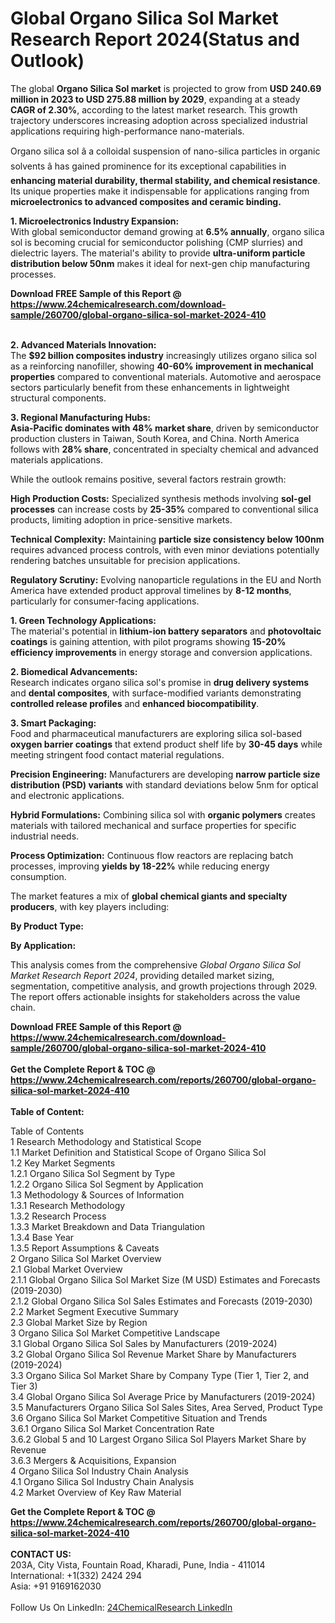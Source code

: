 <h1>Global Organo Silica Sol Market Research Report 2024(Status and Outlook)</h1><p>The global <strong>Organo Silica Sol market</strong> is projected to grow from <strong>USD 240.69 million in 2023 to USD 275.88 million by 2029</strong>, expanding at a steady <strong>CAGR of 2.30%</strong>, according to the latest market research. This growth trajectory underscores increasing adoption across specialized industrial applications requiring high-performance nano-materials.</p><p>Organo silica sol â a colloidal suspension of nano-silica particles in organic solvents â has gained prominence for its exceptional capabilities in <strong>enhancing material durability, thermal stability, and chemical resistance</strong>. Its unique properties make it indispensable for applications ranging from <strong>microelectronics to advanced composites and ceramic binding.</strong></p><p><strong>1. Microelectronics Industry Expansion:</strong><br>
With global semiconductor demand growing at <strong>6.5% annually</strong>, organo silica sol is becoming crucial for semiconductor polishing (CMP slurries) and dielectric layers. The material's ability to provide <strong>ultra-uniform particle distribution below 50nm</strong> makes it ideal for next-gen chip manufacturing processes.</p><div><b>Download FREE Sample of this Report @ 
            <a href="https://www.24chemicalresearch.com/download-sample/260700/global-organo-silica-sol-market-2024-410">
            https://www.24chemicalresearch.com/download-sample/260700/global-organo-silica-sol-market-2024-410</a></b></div><br><p><strong>2. Advanced Materials Innovation:</strong><br>
The <strong>$92 billion composites industry</strong> increasingly utilizes organo silica sol as a reinforcing nanofiller, showing <strong>40-60% improvement in mechanical properties</strong> compared to conventional materials. Automotive and aerospace sectors particularly benefit from these enhancements in lightweight structural components.</p><p><strong>3. Regional Manufacturing Hubs:</strong><br>
<strong>Asia-Pacific dominates with 48% market share</strong>, driven by semiconductor production clusters in Taiwan, South Korea, and China. North America follows with <strong>28% share</strong>, concentrated in specialty chemical and advanced materials applications.</p><p>While the outlook remains positive, several factors restrain growth:</p><p><strong>High Production Costs:</strong> Specialized synthesis methods involving <strong>sol-gel processes</strong> can increase costs by <strong>25-35%</strong> compared to conventional silica products, limiting adoption in price-sensitive markets.</p><p><strong>Technical Complexity:</strong> Maintaining <strong>particle size consistency below 100nm</strong> requires advanced process controls, with even minor deviations potentially rendering batches unsuitable for precision applications.</p><p><strong>Regulatory Scrutiny:</strong> Evolving nanoparticle regulations in the EU and North America have extended product approval timelines by <strong>8-12 months</strong>, particularly for consumer-facing applications.</p><p><strong>1. Green Technology Applications:</strong><br>
The material's potential in <strong>lithium-ion battery separators</strong> and <strong>photovoltaic coatings</strong> is gaining attention, with pilot programs showing <strong>15-20% efficiency improvements</strong> in energy storage and conversion applications.</p><p><strong>2. Biomedical Advancements:</strong><br>
Research indicates organo silica sol's promise in <strong>drug delivery systems</strong> and <strong>dental composites</strong>, with surface-modified variants demonstrating <strong>controlled release profiles</strong> and <strong>enhanced biocompatibility</strong>.</p><p><strong>3. Smart Packaging:</strong><br>
Food and pharmaceutical manufacturers are exploring silica sol-based <strong>oxygen barrier coatings</strong> that extend product shelf life by <strong>30-45 days</strong> while meeting stringent food contact material regulations.</p><p><strong>Precision Engineering:</strong> Manufacturers are developing <strong>narrow particle size distribution (PSD) variants</strong> with standard deviations below 5nm for optical and electronic applications.</p><p><strong>Hybrid Formulations:</strong> Combining silica sol with <strong>organic polymers</strong> creates materials with tailored mechanical and surface properties for specific industrial needs.</p><p><strong>Process Optimization:</strong> Continuous flow reactors are replacing batch processes, improving <strong>yields by 18-22%</strong> while reducing energy consumption.</p><p>The market features a mix of <strong>global chemical giants and specialty producers</strong>, with key players including:</p><p><strong>By Product Type:</strong></p><p><strong>By Application:</strong></p><p>This analysis comes from the comprehensive <em>Global Organo Silica Sol Market Research Report 2024</em>, providing detailed market sizing, segmentation, competitive analysis, and growth projections through 2029. The report offers actionable insights for stakeholders across the value chain.</p><div><b>Download FREE Sample of this Report @ 
            <a href="https://www.24chemicalresearch.com/download-sample/260700/global-organo-silica-sol-market-2024-410">
            https://www.24chemicalresearch.com/download-sample/260700/global-organo-silica-sol-market-2024-410</a></b></div><br><div><b>Get the Complete Report & TOC @ 
            <a href="https://www.24chemicalresearch.com/reports/260700/global-organo-silica-sol-market-2024-410">
            https://www.24chemicalresearch.com/reports/260700/global-organo-silica-sol-market-2024-410</a></b></div><br>
            <b>Table of Content:</b><p>Table of Contents<br />
1 Research Methodology and Statistical Scope<br />
1.1 Market Definition and Statistical Scope of Organo Silica Sol<br />
1.2 Key Market Segments<br />
1.2.1 Organo Silica Sol Segment by Type<br />
1.2.2 Organo Silica Sol Segment by Application<br />
1.3 Methodology & Sources of Information<br />
1.3.1 Research Methodology<br />
1.3.2 Research Process<br />
1.3.3 Market Breakdown and Data Triangulation<br />
1.3.4 Base Year<br />
1.3.5 Report Assumptions & Caveats<br />
2 Organo Silica Sol Market Overview<br />
2.1 Global Market Overview<br />
2.1.1 Global Organo Silica Sol Market Size (M USD) Estimates and Forecasts (2019-2030)<br />
2.1.2 Global Organo Silica Sol Sales Estimates and Forecasts (2019-2030)<br />
2.2 Market Segment Executive Summary<br />
2.3 Global Market Size by Region<br />
3 Organo Silica Sol Market Competitive Landscape<br />
3.1 Global Organo Silica Sol Sales by Manufacturers (2019-2024)<br />
3.2 Global Organo Silica Sol Revenue Market Share by Manufacturers (2019-2024)<br />
3.3 Organo Silica Sol Market Share by Company Type (Tier 1, Tier 2, and Tier 3)<br />
3.4 Global Organo Silica Sol Average Price by Manufacturers (2019-2024)<br />
3.5 Manufacturers Organo Silica Sol Sales Sites, Area Served, Product Type<br />
3.6 Organo Silica Sol Market Competitive Situation and Trends<br />
3.6.1 Organo Silica Sol Market Concentration Rate<br />
3.6.2 Global 5 and 10 Largest Organo Silica Sol Players Market Share by Revenue<br />
3.6.3 Mergers & Acquisitions, Expansion<br />
4 Organo Silica Sol Industry Chain Analysis<br />
4.1 Organo Silica Sol Industry Chain Analysis<br />
4.2 Market Overview of Key Raw Material</p><div><b>Get the Complete Report & TOC @ 
            <a href="https://www.24chemicalresearch.com/reports/260700/global-organo-silica-sol-market-2024-410">
            https://www.24chemicalresearch.com/reports/260700/global-organo-silica-sol-market-2024-410</a></b></div><br><b>CONTACT US:</b><br>
            203A, City Vista, Fountain Road, Kharadi, Pune, India - 411014<br>
            International: +1(332) 2424 294<br>
            Asia: +91 9169162030 <br><br>
            Follow Us On LinkedIn: <a href="https://www.linkedin.com/company/24chemicalresearch/">24ChemicalResearch LinkedIn</a>